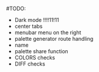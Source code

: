 #TODO:

- Dark mode !!!!11!11
- center tabs
- menubar menu on the right
- palette generator route handling
- name
- palette share function
- COLORS checks
- DIFF checks
